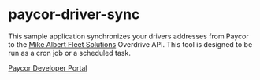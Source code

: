 # paycor-driver-sync

This sample application synchronizes your drivers addresses from Paycor to the [Mike Albert Fleet Solutions](https://mikealbert.com) Overdrive API. This tool is designed to be run as a cron job or a scheduled task.

[Paycor Developer Portal](https://developers.paycor.com)